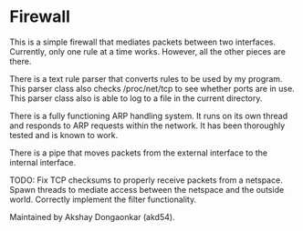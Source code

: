 Firewall
========

This is a simple firewall that mediates packets between two interfaces.
Currently, only one rule at a time works.
However, all the other pieces are there.

There is a text rule parser that converts rules to be used by my program.
This parser class also checks /proc/net/tcp to see whether ports are in use.
This parser class also is able to log to a file in the current directory.

There is a fully functioning ARP handling system. It runs on its own thread
and responds to ARP requests within the network. It has been thoroughly tested
and is known to work.

There is a pipe that moves packets from the external interface to the internal interface.

TODO:
Fix TCP checksums to properly receive packets from a netspace.
Spawn threads to mediate access between the netspace and the outside world.
Correctly implement the filter functionality. 

Maintained by Akshay Dongaonkar (akd54).

